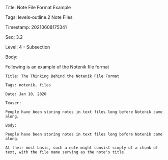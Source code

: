 Title:  Note File Format Example

Tags:   levels-outline.2 Note Files

Timestamp: 20210608175341

Seq:    3.2

Level:  4 - Subsection

Body: 

Following is an example of the Notenik file format

	Title: The Thinking Behind the Notenik File Format

	Tags: notenik, files

	Date: Jan 10, 2020

	Teaser:

	People have been storing notes in text files long before Notenik came along.

	Body:

	People have been storing notes in text files long before Notenik came along.

	At their most basic, such a note might consist simply of a chunk of text, with the file name serving as the note's title.
